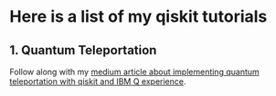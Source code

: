 # Here is a list of my qiskit tutorials

## 1. Quantum Teleportation
Follow along with my [medium article about implementing quantum teleportation with qiskit and IBM Q experience](https://medium.com/@edwinagnew1/quantum-teleportation-from-scratch-to-magic-part-2-doing-it-on-a-real-device-25be7386a158).
